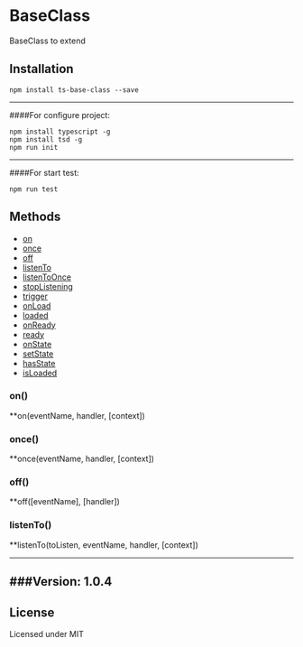 # BaseClass
BaseClass to extend

Installation
------------

    npm install ts-base-class --save

------------

####For configure project:

    npm install typescript -g
    npm install tsd -g
    npm run init 

------------

####For start test: 

    npm run test

Methods
-------
- [on](#on)
- [once](#once)
- [off](#off)
- [listenTo](#listenTo)
- [listenToOnce](#listenToOnce)
- [stopListening](#stopListening)
- [trigger](#trigger)
- [onLoad](#onLoad)
- [loaded](#loaded)
- [onReady](#onReady)
- [ready](#ready)
- [onState](#onState)
- [setState](#setState)
- [hasState](#hasState)
- [isLoaded](#isLoaded)

### on()

**on(eventName, handler, [context])

### once()

**once(eventName, handler, [context])

### off()

**off([eventName], [handler])

### listenTo()

**listenTo(toListen, eventName, handler, [context])

------------
###Version: 1.0.4
------------
License
-------

Licensed under MIT